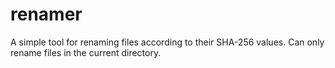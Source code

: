 # renamer

A simple tool for renaming files according to their SHA-256 values. Can only rename files in the current directory.